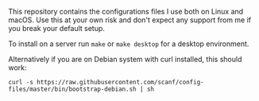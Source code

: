 This repository contains the configurations files I use both on Linux and
macOS.  Use this at your own risk and don't expect any support from me if you
break your default setup.

To install on a server run `make` or `make desktop` for a desktop environment.

Alternatively if you are on Debian system with curl installed, this should work:

    curl -s https://raw.githubusercontent.com/scanf/config-files/master/bin/bootstrap-debian.sh | sh
